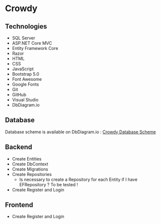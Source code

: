 # Crowdy

## Technologies

- SQL Server  
- ASP.NET Core MVC  
- Entity Framework Core  
- Razor  
- HTML  
- CSS  
- JavaScript  
- Bootstrap 5.0  
- Font Awesome  
- Google Fonts  
- Git  
- GitHub  
- Visual Studio  
- DbDiagram.io  

## Database

Database scheme is available on DbDiagram.io : [Crowdy Database Scheme](https://dbdiagram.io/d/Labo_Crowdy-66fcfaa7fb079c7ebd0f0934)

## Backend

- Create Entities
- Create DbContext
- Create Migrations
- Create Repositories  
	- Is necessary to create a Repository for each Entity if I have EFRepository ? To be tested !
- Create Register and Login  

## Frontend

- Create Register and Login
